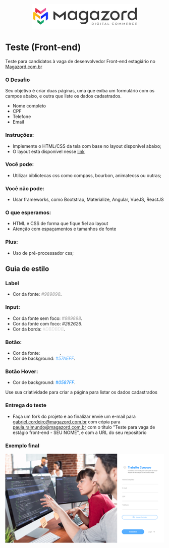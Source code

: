 <div align='center'>
 
![Magazord](image/logo-magazord.png)
 
 </div>

# Teste (Front-end)
Teste para candidatos à vaga de desenvolvedor Front-end estagiário no [Magazord.com.br](https://www.magazord.com.br)

### O Desafio

Seu objetivo é criar duas páginas, uma que exiba um formulário com os campos abaixo, e outra que liste os dados cadastrados.

* Nome completo
* CPF
* Telefone
* Email

### Instruções: 
 - Implemente o HTML/CSS da tela com base no layout disponível abaixo; 
 - O layout está disponível nesse [link](https://www.figma.com/proto/0BP9cWb3yAjdaWbjbvM6Gh/TASKS-MAGAZORD?page-id=1563%3A8525&node-id=1564%3A8526&viewport=241%2C48%2C0.52&scaling=contain)

### Você pode:
 - Utilizar bibliotecas css como compass, bourbon, animatecss ou outras;

### Você não pode:
 - Usar frameworks, como Bootstrap, Materialize, Angular, VueJS, ReactJS
 
### O que esperamos: 
 - HTML e CSS de forma que fique fiel ao layout
 - Atenção com espaçamentos e tamanhos de fonte

### Plus: 
 - Uso de pré-processador css; 

## Guia de estilo

### Label
 - Cor da fonte: <span style="color:#989898">*#989898*</span>.

### Input:
 - Cor da fonte sem foco: <span style="color:#989898">*#989898*</span>.
 - Cor da fonte com foco: <span style="color:#262626">*#262626*</span>.
 - Cor da borda: <span style="color:#DBDBDB">*#DBDBDB*</span>.

### Botão:
 - Cor da fonte: <span style="color:#FFFFFF">*#FFFFFF*</span>.
 - Cor de background: <span style="color:#57AEFF">*#57AEFF*</span>.

### Botão Hover:
 - Cor de background: <span style="color:#0587FF">*#0587FF*</span>.

Use sua criatividade para criar a página para listar os dados cadastrados 

### Entrega do teste
 - Faça um fork do projeto e ao finalizar envie um e-mail para [gabriel.cordeiro@magazord.com.br](mailto:gabriel.cordeiro@magazord.com.br) com cópia para [paula.raimundo@magazord.com.br](mailto:paula.raimundo@magazord.com.br) com o título "Teste para vaga de estágio front-end - SEU NOME", e com a URL do seu repositório

### Exemplo final

![Modelo Layout](image/modelo-layout.png)


